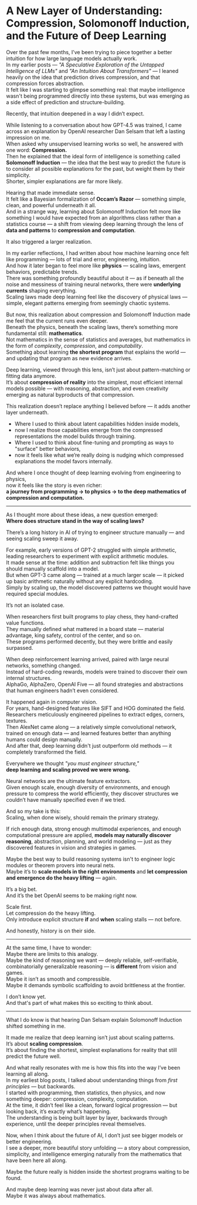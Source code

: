 # **A New Layer of Understanding: Compression, Solomonoff Induction, and the Future of Deep Learning**

Over the past few months, I’ve been trying to piece together a better intuition for how large language models actually work.  
In my earlier posts — *"A Speculative Exploration of the Untapped Intelligence of LLMs"* and *"An Intuition About Transformers"* — I leaned heavily on the idea that prediction drives compression, and that compression forces abstraction.  
It felt like I was starting to glimpse something real: that maybe intelligence wasn't being programmed directly into these systems, but was emerging as a side effect of prediction and structure-building.

Recently, that intuition deepened in a way I didn’t expect.

While listening to a conversation about how GPT-4.5 was trained, I came across an explanation by OpenAI researcher Dan Selsam that left a lasting impression on me.  
When asked why unsupervised learning works so well, he answered with one word: **Compression.**  
Then he explained that the ideal form of intelligence is something called **Solomonoff Induction** — the idea that the best way to predict the future is to consider all possible explanations for the past, but weight them by their simplicity.  
Shorter, simpler explanations are far more likely.

Hearing that made immediate sense.  
It felt like a Bayesian formalization of **Occam’s Razor** — something simple, clean, and powerful underneath it all.  
And in a strange way, learning about Solomonoff Induction felt more like something I would have expected from an algorithms class rather than a statistics course — a shift from viewing deep learning through the lens of **data and patterns** to **compression and computation**.

It also triggered a larger realization.

In my earlier reflections, I had written about how machine learning once felt like programming — lots of trial and error, engineering, intuition.  
And how it later began to feel more like **physics** — scaling laws, emergent behaviors, predictable trends.  
There was something profoundly beautiful about it — as if beneath all the noise and messiness of training neural networks, there were **underlying currents** shaping everything.  
Scaling laws made deep learning feel like the discovery of physical laws — simple, elegant patterns emerging from seemingly chaotic systems.

But now, this realization about compression and Solomonoff Induction made me feel that the current runs even deeper.  
Beneath the physics, beneath the scaling laws, there’s something more fundamental still: **mathematics**.  
Not mathematics in the sense of statistics and averages, but mathematics in the form of *complexity*, *compression*, and *computability*.  
Something about learning **the shortest program** that explains the world — and updating that program as new evidence arrives.

Deep learning, viewed through this lens, isn’t just about pattern-matching or fitting data anymore.  
It’s about **compression of reality** into the simplest, most efficient internal models possible — with reasoning, abstraction, and even creativity emerging as natural byproducts of that compression.

This realization doesn’t replace anything I believed before — it adds another layer underneath.

- Where I used to think about latent capabilities hidden inside models,  
- now I realize those capabilities emerge from the compressed representations the model builds through training.
- Where I used to think about fine-tuning and prompting as ways to "surface" better behaviors,  
- now it feels like what we’re really doing is nudging which compressed explanations the model favors internally.

And where I once thought of deep learning evolving from engineering to physics,  
now it feels like the story is even richer:  
**a journey from programming → to physics → to the deep mathematics of compression and computation.**

---

As I thought more about these ideas, a new question emerged:  
**Where does structure stand in the way of scaling laws?**

There’s a long history in AI of trying to engineer structure manually — and seeing scaling sweep it away.

For example, early versions of GPT-2 struggled with simple arithmetic, leading researchers to experiment with explicit arithmetic modules.  
It made sense at the time: addition and subtraction felt like things you should manually scaffold into a model.  
But when GPT-3 came along — trained at a much larger scale — it picked up basic arithmetic naturally without any explicit hardcoding.  
Simply by scaling up, the model discovered patterns we thought would have required special modules.

It’s not an isolated case.

When researchers first built programs to play chess, they hand-crafted value functions.  
They manually defined what mattered in a board state — material advantage, king safety, control of the center, and so on.  
These programs performed decently, but they were brittle and easily surpassed.

When deep reinforcement learning arrived, paired with large neural networks, something changed.  
Instead of hard-coding rewards, models were trained to discover their own internal structures.  
AlphaGo, AlphaZero, OpenAI Five — all found strategies and abstractions that human engineers hadn’t even considered.

It happened again in computer vision.  
For years, hand-designed features like SIFT and HOG dominated the field.  
Researchers meticulously engineered pipelines to extract edges, corners, textures.  
Then AlexNet came along — a relatively simple convolutional network, trained on enough data — and learned features better than anything humans could design manually.  
And after that, deep learning didn't just outperform old methods — it completely transformed the field.

Everywhere we thought *"you must engineer structure,"*  
**deep learning and scaling proved we were wrong.**

Neural networks are the ultimate feature extractors.  
Given enough scale, enough diversity of environments, and enough pressure to compress the world efficiently, they discover structures we couldn’t have manually specified even if we tried.

And so my take is this:  
Scaling, when done wisely, should remain the primary strategy.

If rich enough data, strong enough multimodal experiences, and enough computational pressure are applied, **models may naturally discover reasoning**, abstraction, planning, and world modeling — just as they discovered features in vision and strategies in games.

Maybe the best way to build reasoning systems isn't to engineer logic modules or theorem provers into neural nets.  
Maybe it’s to **scale models in the right environments** and **let compression and emergence do the heavy lifting** — again.

It’s a big bet.  
And it’s the bet OpenAI seems to be making right now.

Scale first.  
Let compression do the heavy lifting.  
Only introduce explicit structure **if** and **when** scaling stalls — not before.

And honestly, history is on their side.

---

At the same time, I have to wonder:  
Maybe there are limits to this analogy.  
Maybe the kind of reasoning we want — deeply reliable, self-verifiable, combinatorially generalizable reasoning — is **different** from vision and games.  
Maybe it isn’t as smooth and compressible.  
Maybe it demands symbolic scaffolding to avoid brittleness at the frontier.

I don’t know yet.  
And that's part of what makes this so exciting to think about.

---

What I do know is that hearing Dan Selsam explain Solomonoff Induction shifted something in me.

It made me realize that deep learning isn’t just about scaling patterns.  
It’s about **scaling compression**.  
It’s about finding the shortest, simplest explanations for reality that still predict the future well.

And what really resonates with me is how this fits into the way I’ve been learning all along.  
In my earliest blog posts, I talked about understanding things from *first principles* — but backwards.  
I started with programming, then statistics, then physics, and now something deeper: compression, complexity, computation.  
At the time, it didn’t feel like a clean, forward logical progression — but looking back, it’s exactly what’s happening.  
The understanding is being built layer by layer, backwards through experience, until the deeper principles reveal themselves.

Now, when I think about the future of AI, I don’t just see bigger models or better engineering.  
I see a deeper, more beautiful story unfolding — a story about compression, simplicity, and intelligence emerging naturally from the mathematics that have been here all along.

Maybe the future really is hidden inside the shortest programs waiting to be found.

And maybe deep learning was never just about data after all.  
Maybe it was always about mathematics.

